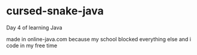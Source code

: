# cursed-snake-java
Day 4 of learning Java

made in online-java.com because my school blocked everything else and i code in my free time
